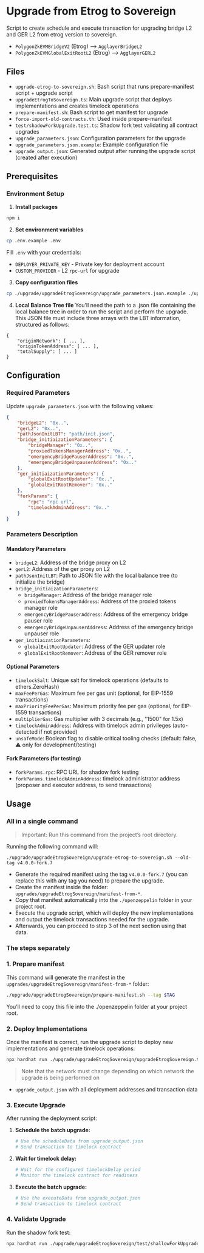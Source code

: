 # Upgrade from Etrog to Sovereign

Script to create schedule and execute transaction for upgrading bridge L2 and GER L2 from etrog version to sovereign.

- `PolygonZkEVMBridgeV2` (Etrog) --> `AgglayerBridgeL2`
- `PolygonZkEVMGlobalExitRootL2` (Etrog) --> `AgglayerGERL2`

## Files

- `upgrade-etrog-to-sovereign.sh`: Bash script that runs prepare-manifest script + upgrade script 
- `upgradeEtrogToSovereign.ts`: Main upgrade script that deploys implementations and creates timelock operations
- `prepare-manifest.sh`: Bash script to get manifest for upgrade
- `force-import-old-contracts.th`: Used inside prepare-manifest 
- `test/shadowForkUpgrade.test.ts`: Shadow fork test validating all contract upgrades
- `upgrade_parameters.json`: Configuration parameters for the upgrade
- `upgrade_parameters.json.example`: Example configuration file
- `upgrade_output.json`: Generated output after running the upgrade script (created after execution)

## Prerequisites

### Environment Setup

1. **Install packages**

```bash
npm i
```

2. **Set environment variables**

```bash
cp .env.example .env
```

Fill `.env` with your credentials:

- `DEPLOYER_PRIVATE_KEY` - Private key for deployment account
- `CUSTOM_PROVIDER` - L2 `rpc-url` for upgrade

3. **Copy configuration files**

```bash
cp ./upgrade/upgradeEtrogSovereign/upgrade_parameters.json.example ./upgrade/upgradeEtrogSovereign/upgrade_parameters.json
```

4. **Local Balance Tree file**
You’ll need the path to a .json file containing the local balance tree in order to run the script and perform the upgrade.
This JSON file must include three arrays with the LBT information, structured as follows:
```
{
    "originNetwork": [ ... ],
    "originTokenAddress": [ ... ],
    "totalSupply": [ ... ]
}
```

## Configuration

### Required Parameters

Update `upgrade_parameters.json` with the following values:

```json
{
    "bridgeL2": "0x..",
    "gerL2": "0x..",
    "pathJsonInitLBT": "path/init.json",
    "bridge_initiaizationParameters": {
        "bridgeManager": "0x..",
        "proxiedTokensManagerAddress": "0x..",
        "emergencyBridgePauserAddress": "0x..",
        "emergencyBridgeUnpauserAddress": "0x.."
    },
    "ger_initiaizationParameters": {
        "globalExitRootUpdater": "0x..",
        "globalExitRootRemover": "0x.."
    },
    "forkParams": {
        "rpc": "rpc url",
        "timelockAdminAddress": "0x.."
    }
}
```

### Parameters Description

#### Mandatory Parameters

- `bridgeL2`: Address of the bridge proxy on L2
- `gerL2`: Address of the ger proxy on L2
- `pathJsonInitLBT`: Path to JSON file with the local balance tree (to initialize the bridge)
- `bridge_initiaizationParameters`:
    - `bridgeManager`: Address of the bridge manager role
    - `proxiedTokensManagerAddress`: Address of the proxied tokens manager role
    - `emergencyBridgePauserAddress`: Address of the emergency bridge pauser role
    - `emergencyBridgeUnpauserAddress`: Address of the emergency bridge unpauser role
- `ger_initiaizationParameters`:
    - `globalExitRootUpdater`: Address of the GER updater role
    - `globalExitRootRemover`: Address of the GER remover role


#### Optional Parameters

- `timelockSalt`: Unique salt for timelock operations (defaults to ethers.ZeroHash)
- `maxFeePerGas`: Maximum fee per gas unit (optional, for EIP-1559 transactions)
- `maxPriorityFeePerGas`: Maximum priority fee per gas (optional, for EIP-1559 transactions)
- `multiplierGas`: Gas multiplier with 3 decimals (e.g., "1500" for 1.5x)
- `timelockAdminAddress`: Address with timelock admin privileges (auto-detected if not provided)
- `unsafeMode`: Boolean flag to disable critical tooling checks (default: false, ⚠️ only for development/testing)

#### Fork Parameters (for testing)

- `forkParams.rpc`: RPC URL for shadow fork testing
- `forkParams.timelockAdminAddress`: timelock administrator address (proposer and executor address, to send transactions)

## Usage

### All in a single command

> Important: Run this command from the project’s root directory.

Running the following command will:
```
./upgrade/upgradeEtrogSovereign/upgrade-etrog-to-sovereign.sh --old-tag v4.0.0-fork.7
```

- Generate the required manifest using the tag `v4.0.0-fork.7` (you can replace this with any tag you need) to prepare the upgrade.
- Create the manifest inside the folder: `upgrades/upgradeEtrogSovereign/manifest-from-*`.
- Copy that manifest automatically into the `./openzeppelin` folder in your project root.
- Execute the upgrade script, which will deploy the new implementations and output the timelock transactions needed for the upgrade.
- Afterwards, you can proceed to step 3 of the next section using that data.

### The steps separately
### 1. Prepare manifest
This command will generate the manifest in the `upgrades/upgradeEtrogSovereign/manifest-from-*` folder:

```bash
./upgrade/upgradeEtrogSovereign/prepare-manifest.sh --tag $TAG
```
You’ll need to copy this file into the ./openzeppelin folder at your project root.

### 2. Deploy Implementations

Once the manifest is correct, run the upgrade script to deploy new implementations and generate timelock operations:

```bash
npx hardhat run ./upgrade/upgradeEtrogSovereign/upgradeEtrogSovereign.ts --network custom
```

> Note that the network must change depending on which network the upgrade is being performed on

- `upgrade_output.json` with all deployment addresses and transaction data

### 3. Execute Upgrade

After running the deployment script:

1. **Schedule the batch upgrade:**

    ```bash
    # Use the scheduleData from upgrade_output.json
    # Send transaction to timelock contract
    ```

2. **Wait for timelock delay:**

    ```bash
    # Wait for the configured timelockDelay period
    # Monitor the timelock contract for readiness
    ```

3. **Execute the batch upgrade:**
    ```bash
    # Use the executeData from upgrade_output.json
    # Send transaction to timelock contract
    ```

### 4. Validate Upgrade

Run the shadow fork test:

```bash
npx hardhat run ./upgrade/upgradeEtrogSovereign/test/shallowForkUpgrade.test.ts
```